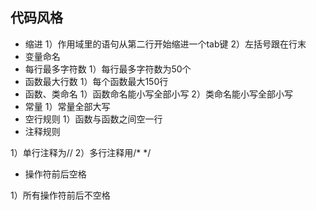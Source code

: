 ## 代码风格

- 缩进
1）作用域里的语句从第二行开始缩进一个tab键
2）左括号跟在行末
- 变量命名
- 每行最多字符数
1）每行最多字符数为50个
- 函数最大行数
1）每个函数最大150行
- 函数、类命名
1）函数命名能小写全部小写
2）类命名能小写全部小写
- 常量
1）常量全部大写
- 空行规则
1）函数与函数之间空一行
- 注释规则

1）单行注释为//
2）多行注释用/*   */

- 操作符前后空格

1）所有操作符前后不空格

